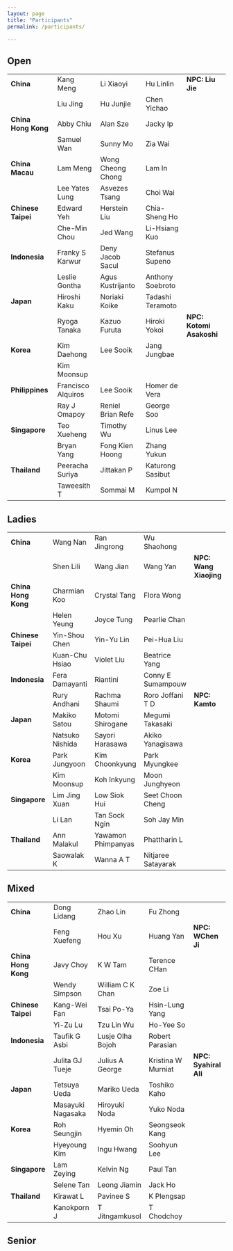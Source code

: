 ```yaml
---
layout: page
title: "Participants"
permalink: /participants/

---
```


## Open
<table>
<tbody>
<tr>
  <td><b>China</b></td>
  <td>Kang Meng</td>
  <td>Li Xiaoyi</td>
  <td>Hu Linlin</td>
  <td><b>NPC: Liu Jie</b></td>
</tr>
<tr>
  <td>&nbsp;</td>
  <td>Liu Jing</td>
  <td>Hu Junjie</td>
  <td>Chen Yichao</td>
  <td>&nbsp;</td>
</tr>
<tr>
  <td><b>China Hong Kong</b></td>
  <td>Abby Chiu</td>
  <td>Alan Sze</td>
  <td>Jacky Ip</td>
  <td></td>
</tr>
<tr>
  <td>&nbsp;</td>
  <td>Samuel Wan</td>
  <td>Sunny Mo</td>
  <td>Zia Wai</td>
  <td>&nbsp;</td>
</tr>
  <tr>
  <td><b>China Macau</b></td>
  <td>Lam Meng</td>
  <td>Wong Cheong Chong</td>
  <td>Lam In</td>
  <td></td>
</tr>
<tr>
  <td>&nbsp;</td>
  <td>Lee Yates Lung</td>
  <td>Asvezes Tsang</td>
  <td>Choi Wai</td>
  <td>&nbsp;</td>
</tr>
<tr>
  <td><b>Chinese Taipei</b></td>
  <td>Edward Yeh</td>
  <td>Herstein Liu</td>
  <td>Chia-Sheng Ho</td>
  <td></td>
</tr>
<tr>
  <td>&nbsp;</td>
  <td>Che-Min Chou</td>
  <td>Jed Wang</td>
  <td>Li-Hsiang Kuo</td>
  <td>&nbsp;</td>
</tr>
<tr>
  <td><b>Indonesia</b></td>
  <td>Franky S Karwur</td>
  <td>Deny Jacob Sacul</td>
  <td>Stefanus Supeno</td>
  <td></td>
</tr>
<tr>
  <td>&nbsp;</td>
  <td>Leslie Gontha</td>
  <td>Agus Kustrijanto</td>
  <td>Anthony Soebroto</td>
  <td>&nbsp;</td>
</tr>
<tr>
  <td><b>Japan</b></td>
  <td>Hiroshi Kaku</td>
  <td>Noriaki Koike</td>
  <td>Tadashi Teramoto</td>
  <td></td>
</tr>
<tr>
  <td>&nbsp;</td>
  <td>Ryoga Tanaka</td>
  <td>Kazuo Furuta</td>
  <td>Hiroki Yokoi</td>
  <td><b>NPC: Kotomi Asakoshi</b></td>
</tr>
<tr>
  <td><b>Korea</b></td>
  <td>Kim Daehong</td>
  <td>Lee Sooik</td>
  <td>Jang Jungbae</td>
  <td></td>
</tr>
<tr>
  <td>&nbsp;</td>
  <td>Kim Moonsup</td>
  <td></td>
  <td></td>
  <td></td>
</tr>
<tr>
  <td><b>Philippines</b></td>
  <td>Francisco Alquiros</td>
  <td>Lee Sooik</td>
  <td>Homer de Vera</td>
  <td></td>
</tr>
<tr>
  <td>&nbsp;</td>
  <td>Ray J Omapoy</td>
  <td>Reniel Brian Refe</td>
  <td>George Soo</td>
  <td></td>
</tr>
<tr>
  <td><b>Singapore</b></td>
  <td>Teo Xueheng</td>
  <td>Timothy Wu</td>
  <td>Linus Lee</td>
  <td></td>
</tr>
<tr>
  <td>&nbsp;</td>
  <td>Bryan Yang</td>
  <td>Fong Kien Hoong</td>
  <td>Zhang Yukun</td>
  <td></td>
</tr>
<tr>
  <td><b>Thailand</b></td>
  <td>Peeracha Suriya</td>
  <td>Jittakan P</td>
  <td>Katurong Sasibut</td>
  <td></td>
</tr>
<tr>
  <td>&nbsp;</td>
  <td>Taweesith T</td>
  <td>Sommai M</td>
  <td>Kumpol N</td>
  <td></td>
</tr>
</tbody>
</table>

## Ladies
<table>
<tbody>
<tr>
  <td><b>China</b></td>
  <td>Wang Nan</td>
  <td>Ran Jingrong</td>
  <td>Wu Shaohong</td>
  <td></td>
</tr>
<tr>
  <td>&nbsp;</td>
  <td>Shen Lili</td>
  <td>Wang Jian</td>
  <td>Wang Yan</td>
  <td><b>NPC: Wang Xiaojing</b></td>
</tr>
<tr>
  <td><b>China Hong Kong</b></td>
  <td>Charmian Koo</td>
  <td>Crystal Tang</td>
  <td>Flora Wong</td>
  <td></td>
</tr>
<tr>
  <td>&nbsp;</td>
  <td>Helen Yeung</td>
  <td>Joyce Tung</td>
  <td>Pearlie Chan</td>
  <td>&nbsp;</td>
</tr>
<tr>
  <td><b>Chinese Taipei</b></td>
  <td>Yin-Shou Chen</td>
  <td>Yin-Yu Lin</td>
  <td>Pei-Hua Liu</td>
  <td></td>
</tr>
<tr>
  <td>&nbsp;</td>
  <td>Kuan-Chu Hsiao</td>
  <td>Violet Liu</td>
  <td>Beatrice Yang</td>
  <td>&nbsp;</td>
</tr>
<tr>
  <td><b>Indonesia</b></td>
  <td>Fera Damayanti</td>
  <td>Riantini</td>
  <td>Conny E Sumampouw</td>
  <td></td>
</tr>
<tr>
  <td>&nbsp;</td>
  <td>Rury Andhani</td>
  <td>Rachma Shaumi</td>
  <td>Roro Joffani T D</td>
  <td><b>NPC: Kamto</b></td>
</tr>
<tr>
  <td><b>Japan</b></td>
  <td>Makiko Satou</td>
  <td>Motomi Shirogane</td>
  <td>Megumi Takasaki</td>
  <td></td>
</tr>
<tr>
  <td>&nbsp;</td>
  <td>Natsuko Nishida</td>
  <td>Sayori Harasawa</td>
  <td>Akiko Yanagisawa</td>
  <td></td>
</tr>
<tr>
  <td><b>Korea</b></td>
  <td>Park Jungyoon</td>
  <td>Kim Choonkyung</td>
  <td>Park Myungkee</td>
  <td></td>
</tr>
<tr>
  <td>&nbsp;</td>
  <td>Kim Moonsup</td>
  <td>Koh Inkyung</td>
  <td>Moon Junghyeon</td>
  <td></td>
</tr>
<tr>
  <td><b>Singapore</b></td>
  <td>Lim Jing Xuan</td>
  <td>Low Siok Hui</td>
  <td>Seet Choon Cheng</td>
  <td></td>
</tr>
<tr>
  <td>&nbsp;</td>
  <td>Li Lan</td>
  <td>Tan Sock Ngin</td>
  <td>Soh Jay Min</td>
  <td></td>
</tr>
<tr>
  <td><b>Thailand</b></td>
  <td>Ann Malakul</td>
  <td>Yawamon Phimpanyas</td>
  <td>Phattharin L</td>
  <td></td>
</tr>
<tr>
  <td>&nbsp;</td>
  <td>Saowalak K</td>
  <td>Wanna A T</td>
  <td>Nitjaree Satayarak</td>
  <td></td>
</tr>
</tbody>
</table>


## Mixed
<table>
<tbody>
<tr>
  <td><b>China</b></td>
  <td>Dong Lidang</td>
  <td>Zhao Lin</td>
  <td>Fu Zhong</td>
  <td></td>
</tr>
<tr>
  <td>&nbsp;</td>
  <td>Feng Xuefeng</td>
  <td>Hou Xu</td>
  <td>Huang Yan</td>
  <td><b>NPC: WChen Ji</b></td>
</tr>
<tr>
  <td><b>China Hong Kong</b></td>
  <td>Javy Choy</td>
  <td>K W Tam</td>
  <td>Terence CHan</td>
  <td></td>
</tr>
<tr>
  <td>&nbsp;</td>
  <td>Wendy Simpson</td>
  <td>William C K Chan</td>
  <td>Zoe Li</td>
  <td>&nbsp;</td>
</tr>
<tr>
  <td><b>Chinese Taipei</b></td>
  <td>Kang-Wei Fan</td>
  <td>Tsai Po-Ya</td>
  <td>Hsin-Lung Yang</td>
  <td></td>
</tr>
<tr>
  <td>&nbsp;</td>
  <td>Yi-Zu Lu</td>
  <td>Tzu Lin Wu</td>
  <td>Ho-Yee So</td>
  <td>&nbsp;</td>
</tr>
<tr>
  <td><b>Indonesia</b></td>
  <td>Taufik G Asbi</td>
  <td>Lusje Olha Bojoh</td>
  <td>Robert Parasian</td>
  <td></td>
</tr>
<tr>
  <td>&nbsp;</td>
  <td>Julita GJ Tueje</td>
  <td>Julius A George</td>
  <td>Kristina W Murniat</td>
  <td><b>NPC: Syahiral Ali</b></td>
</tr>
<tr>
  <td><b>Japan</b></td>
  <td>Tetsuya Ueda</td>
  <td>Mariko Ueda</td>
  <td>Toshiko Kaho</td>
  <td></td>
</tr>
<tr>
  <td>&nbsp;</td>
  <td>Masayuki Nagasaka</td>
  <td>Hiroyuki Noda</td>
  <td>Yuko Noda</td>
  <td></td>
</tr>
<tr>
  <td><b>Korea</b></td>
  <td>Roh Seungjin</td>
  <td>Hyemin Oh</td>
  <td>Seongseok Kang</td>
  <td></td>
</tr>
<tr>
  <td>&nbsp;</td>
  <td>Hyeyoung Kim</td>
  <td>Ingu Hwang</td>
  <td>Soohyun Lee</td>
  <td></td>
</tr>
<tr>
  <td><b>Singapore</b></td>
  <td>Lam Zeying</td>
  <td>Kelvin Ng</td>
  <td>Paul Tan</td>
  <td></td>
</tr>
<tr>
  <td>&nbsp;</td>
  <td>Selene Tan</td>
  <td>Leong Jiamin</td>
  <td>Jack Ho</td>
  <td></td>
</tr>
<tr>
  <td><b>Thailand</b></td>
  <td>Kirawat L</td>
  <td>Pavinee S</td>
  <td>K Plengsap</td>
  <td></td>
</tr>
<tr>
  <td>&nbsp;</td>
  <td>Kanokporn J</td>
  <td>T Jitngamkusol</td>
  <td>T Chodchoy</td>
  <td></td>
</tr>
</tbody>
</table>

## Senior

<table>
<tbody>
  
</tbody>
</table>  
